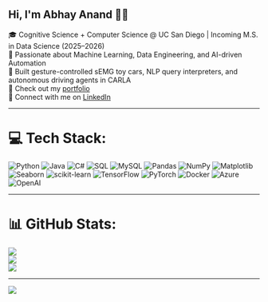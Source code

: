 ## Hi, I'm Abhay Anand 👨‍💻

🎓 Cognitive Science + Computer Science @ UC San Diego | Incoming M.S. in Data Science (2025–2026)<br/>
🤖 Passionate about Machine Learning, Data Engineering, and AI-driven Automation<br/>
🚗 Built gesture-controlled sEMG toy cars, NLP query interpreters, and autonomous driving agents in CARLA<br/>
📁 Check out my [portfolio](https://abhayananducsd.github.io/Portfolio/)<br/>
🤝 Connect with me on [LinkedIn](https://www.linkedin.com/in/abhayananducsd/)

---

# 💻 Tech Stack:
![Python](https://img.shields.io/badge/python-3670A0?style=for-the-badge&logo=python&logoColor=ffdd54) 
![Java](https://img.shields.io/badge/java-%23ED8B00.svg?style=for-the-badge&logo=openjdk&logoColor=white) 
![C#](https://img.shields.io/badge/c%23-%23239120.svg?style=for-the-badge&logo=c-sharp&logoColor=white) 
![SQL](https://img.shields.io/badge/sql-%2307405e.svg?style=for-the-badge&logo=sqlite&logoColor=white)
![MySQL](https://img.shields.io/badge/mysql-4479A1.svg?style=for-the-badge&logo=mysql&logoColor=white)
![Pandas](https://img.shields.io/badge/pandas-%23150458.svg?style=for-the-badge&logo=pandas&logoColor=white) 
![NumPy](https://img.shields.io/badge/numpy-%23013243.svg?style=for-the-badge&logo=numpy&logoColor=white) 
![Matplotlib](https://img.shields.io/badge/Matplotlib-%23ffffff.svg?style=for-the-badge&logo=Matplotlib&logoColor=black)
![Seaborn](https://img.shields.io/badge/seaborn-%23013243.svg?style=for-the-badge&logo=seaborn&logoColor=white)
![scikit-learn](https://img.shields.io/badge/scikit--learn-%23F7931E.svg?style=for-the-badge&logo=scikit-learn&logoColor=white) 
![TensorFlow](https://img.shields.io/badge/TensorFlow-%23FF6F00.svg?style=for-the-badge&logo=TensorFlow&logoColor=white) 
![PyTorch](https://img.shields.io/badge/PyTorch-%23EE4C2C.svg?style=for-the-badge&logo=PyTorch&logoColor=white) 
![Docker](https://img.shields.io/badge/docker-%230db7ed.svg?style=for-the-badge&logo=docker&logoColor=white) 
![Azure](https://img.shields.io/badge/azure-%230072C6.svg?style=for-the-badge&logo=microsoftazure&logoColor=white) 
![OpenAI](https://img.shields.io/badge/openai-%234166E0.svg?style=for-the-badge&logo=openai&logoColor=white)

---

# 📊 GitHub Stats:
![](https://github-readme-stats.vercel.app/api?username=abhayananducsd&theme=react&hide_border=false&include_all_commits=false&count_private=true)<br/>
![](https://nirzak-streak-stats.vercel.app/?user=abhayananducsd&theme=react&hide_border=false)<br/>
![](https://github-readme-stats.vercel.app/api/top-langs/?username=abhayananducsd&theme=react&hide_border=false&layout=compact)

---

[![](https://visitcount.itsvg.in/api?id=abhayananducsd&icon=0&color=1)](https://visitcount.itsvg.in)

<!-- Proudly built with ❤️ by Abhay using GPRM -->
